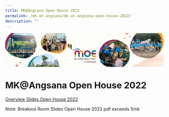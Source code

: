 ```yaml
---
title: MK@Angsana Open House 2022
permalink: /mk-at-angsana/mk-at-angsana-open-house-2022/
description: ""
---
```

![](/images/MK-Angsana.jpg)

MK@Angsana Open House 2022
==========================

[Overview Slides Open House 2022](/files/Overview%20Slides_Open%20House%202022.pdf)

Note: Breakout Room Slides Open House 2022 pdf exceeds 5mb



